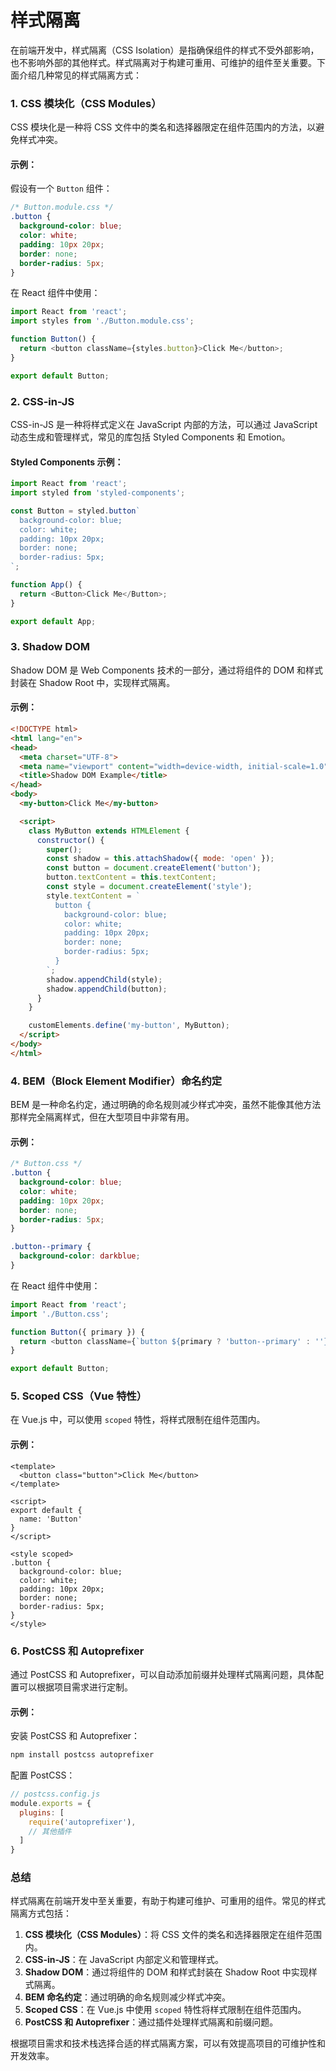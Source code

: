 # 样式隔离

在前端开发中，样式隔离（CSS Isolation）是指确保组件的样式不受外部影响，也不影响外部的其他样式。样式隔离对于构建可重用、可维护的组件至关重要。下面介绍几种常见的样式隔离方式：

### 1. CSS 模块化（CSS Modules）

CSS 模块化是一种将 CSS 文件中的类名和选择器限定在组件范围内的方法，以避免样式冲突。

#### 示例：

假设有一个 `Button` 组件：

```css
/* Button.module.css */
.button {
  background-color: blue;
  color: white;
  padding: 10px 20px;
  border: none;
  border-radius: 5px;
}
```

在 React 组件中使用：

```javascript
import React from 'react';
import styles from './Button.module.css';

function Button() {
  return <button className={styles.button}>Click Me</button>;
}

export default Button;
```

### 2. CSS-in-JS

CSS-in-JS 是一种将样式定义在 JavaScript 内部的方法，可以通过 JavaScript 动态生成和管理样式，常见的库包括 Styled Components 和 Emotion。

#### Styled Components 示例：

```javascript
import React from 'react';
import styled from 'styled-components';

const Button = styled.button`
  background-color: blue;
  color: white;
  padding: 10px 20px;
  border: none;
  border-radius: 5px;
`;

function App() {
  return <Button>Click Me</Button>;
}

export default App;
```

### 3. Shadow DOM

Shadow DOM 是 Web Components 技术的一部分，通过将组件的 DOM 和样式封装在 Shadow Root 中，实现样式隔离。

#### 示例：

```html
<!DOCTYPE html>
<html lang="en">
<head>
  <meta charset="UTF-8">
  <meta name="viewport" content="width=device-width, initial-scale=1.0">
  <title>Shadow DOM Example</title>
</head>
<body>
  <my-button>Click Me</my-button>

  <script>
    class MyButton extends HTMLElement {
      constructor() {
        super();
        const shadow = this.attachShadow({ mode: 'open' });
        const button = document.createElement('button');
        button.textContent = this.textContent;
        const style = document.createElement('style');
        style.textContent = `
          button {
            background-color: blue;
            color: white;
            padding: 10px 20px;
            border: none;
            border-radius: 5px;
          }
        `;
        shadow.appendChild(style);
        shadow.appendChild(button);
      }
    }

    customElements.define('my-button', MyButton);
  </script>
</body>
</html>
```

### 4. BEM（Block Element Modifier）命名约定

BEM 是一种命名约定，通过明确的命名规则减少样式冲突，虽然不能像其他方法那样完全隔离样式，但在大型项目中非常有用。

#### 示例：

```css
/* Button.css */
.button {
  background-color: blue;
  color: white;
  padding: 10px 20px;
  border: none;
  border-radius: 5px;
}

.button--primary {
  background-color: darkblue;
}
```

在 React 组件中使用：

```javascript
import React from 'react';
import './Button.css';

function Button({ primary }) {
  return <button className={`button ${primary ? 'button--primary' : ''}`}>Click Me</button>;
}

export default Button;
```

### 5. Scoped CSS（Vue 特性）

在 Vue.js 中，可以使用 `scoped` 特性，将样式限制在组件范围内。

#### 示例：

```vue
<template>
  <button class="button">Click Me</button>
</template>

<script>
export default {
  name: 'Button'
}
</script>

<style scoped>
.button {
  background-color: blue;
  color: white;
  padding: 10px 20px;
  border: none;
  border-radius: 5px;
}
</style>
```

### 6. PostCSS 和 Autoprefixer

通过 PostCSS 和 Autoprefixer，可以自动添加前缀并处理样式隔离问题，具体配置可以根据项目需求进行定制。

#### 示例：

安装 PostCSS 和 Autoprefixer：

```sh
npm install postcss autoprefixer
```

配置 PostCSS：

```js
// postcss.config.js
module.exports = {
  plugins: [
    require('autoprefixer'),
    // 其他插件
  ]
}
```

### 总结

样式隔离在前端开发中至关重要，有助于构建可维护、可重用的组件。常见的样式隔离方式包括：

1. **CSS 模块化（CSS Modules）**：将 CSS 文件的类名和选择器限定在组件范围内。
2. **CSS-in-JS**：在 JavaScript 内部定义和管理样式。
3. **Shadow DOM**：通过将组件的 DOM 和样式封装在 Shadow Root 中实现样式隔离。
4. **BEM 命名约定**：通过明确的命名规则减少样式冲突。
5. **Scoped CSS**：在 Vue.js 中使用 `scoped` 特性将样式限制在组件范围内。
6. **PostCSS 和 Autoprefixer**：通过插件处理样式隔离和前缀问题。

根据项目需求和技术栈选择合适的样式隔离方案，可以有效提高项目的可维护性和开发效率。
